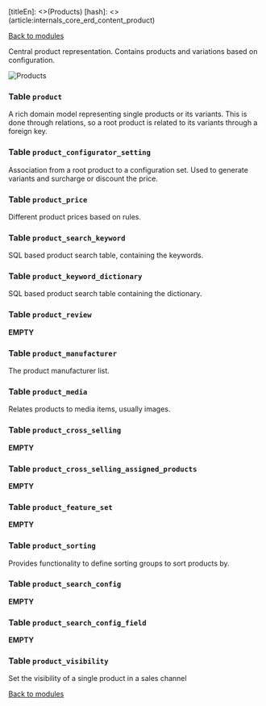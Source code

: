 [titleEn]: <>(Products)
[hash]: <>(article:internals_core_erd_content_product)

[Back to modules](./../10-modules.md)

Central product representation. Contains products and variations based on configuration.

![Products](./dist/erd-shopware-core-content-product.png)


### Table `product`

A rich domain model representing single products or its variants.
This is done through relations, so a root product is related to its variants through a foreign key.


### Table `product_configurator_setting`

Association from a root product to a configuration set. Used to generate variants and surcharge or discount the price.


### Table `product_price`

Different product prices based on rules.


### Table `product_search_keyword`

SQL based product search table, containing the keywords.


### Table `product_keyword_dictionary`

SQL based product search table containing the dictionary.


### Table `product_review`

__EMPTY__


### Table `product_manufacturer`

The product manufacturer list.


### Table `product_media`

Relates products to media items, usually images.


### Table `product_cross_selling`

__EMPTY__


### Table `product_cross_selling_assigned_products`

__EMPTY__


### Table `product_feature_set`

__EMPTY__


### Table `product_sorting`

Provides functionality to define sorting groups to sort products by.


### Table `product_search_config`

__EMPTY__


### Table `product_search_config_field`

__EMPTY__


### Table `product_visibility`

Set the visibility of a single product in a sales channel


[Back to modules](./../10-modules.md)
